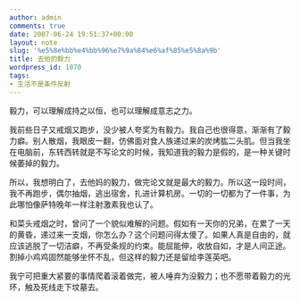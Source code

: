 ```yaml
---
author: admin
comments: true
date: 2007-06-24 19:51:37+00:00
layout: note
slug: '%e5%8e%bb%e4%bb%96%e7%9a%84%e6%af%85%e5%8a%9b'
title: 去他的毅力
wordpress_id: 1070
tags:
- 生活不是条件反射
---
```


毅力，可以理解成持之以恒，也可以理解成意志之力。




我前些日子又戒烟又跑步，没少被人夸奖为有毅力。我自己也很得意，渐渐有了毅力癖。别人散烟，我眼皮一翻，仿佛面对食人族递过来的炭烤肱二头肌。但当我坐在电脑前，东转西转就是不写论文的时候，我知道我的毅力是假的，是一种关键时候萎掉的毅力。




所以，我想明白了，去他妈的毅力，做完论文就是最大的毅力。所以这一段时间，我不再跑步，偶尔抽烟，逃出宿舍，扎进计算机房。一切的一切都为了一件事，为此哪怕像萨特晚年一样注射激素我也认了。




和菜头戒烟之时，曾问了一个貌似难解的问题。假如有一天你的兄弟，在累了一天的黄昏，递过来一支烟，你怎么办？这个问题问得太傻了。如果人真是自由的，就应该逃脱了一切洁癖，不再受条规的约束。能屈能伸，收放自如，才是人间正途。割掉小鸡鸡固然能够坐怀不乱，但这样的毅力还是留给李莲英吧。




我宁可把重大紧要的事情爬着滚着做完，被人唾弃为没毅力；也不愿带着毅力的光环，触及死线走下坟墓去。



